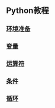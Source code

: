 ## Python教程

### [环境准备](src/00Prepare/README.md)

### [变量](src/01Variable/README.md)

### [运算符](src/02Operator/README.md)

### [条件](src/03Condition/README.md)

### [循环](src/04Loop/README.md)